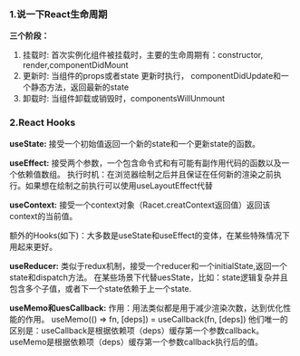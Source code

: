 ### 1.说一下React生命周期

**三个阶段：**

1. 挂载时: 首次实例化组件被挂载时，主要的生命周期有：constructor, render,componentDidMount
2. 更新时: 当组件的props或者state 更新时执行， componentDidUpdate和一个静态方法，返回最新的state
3. 卸载时: 当组件卸载或销毁时，componentsWillUnmount

### 2.React Hooks

**useState:** 接受一个初始值返回一个新的state和一个更新state的函数。

**useEffect:** 接受两个参数，一个包含命令式和有可能有副作用代码的函数以及一个依赖值数组。 执行时机：在浏览器绘制之后并且保证在任何新的渲染之前执行。如果想在绘制之前执行可以使用useLayoutEffect代替

**useContext:** 接受一个context对象（Racet.creatContext返回值）返回该context的当前值。

额外的Hooks(如下)：大多数是useState和useEffect的变体，在某些特殊情况下用起来更好。

**useReducer:** 类似于redux机制，接受一个reducer和一个initialState,返回一个state和dispatch方法。 在某些场景下代替uesState，比如：state逻辑复杂并且包含多个子值，或者下一个state依赖于上一个state.

**useMemo和uesCallback:** 作用：用法类似都是用于减少渲染次数，达到优化性能的作用。 useMemo(() => fn, [deps]) = useCallback(fn, [deps]) 他们唯一的区别是：useCallback是根据依赖项（deps）缓存第一个参数callback。useMemo是根据依赖项（deps）缓存第一个参数callback执行后的值。

